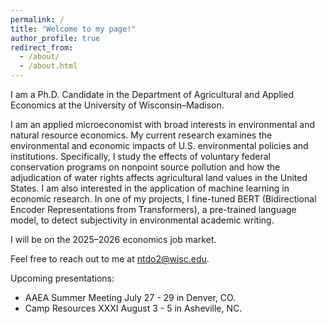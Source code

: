 ```yaml
---
permalink: /
title: "Welcome to my page!"
author_profile: true
redirect_from: 
  - /about/
  - /about.html
---
```


I am a Ph.D. Candidate in the Department of Agricultural and Applied Economics at the University of Wisconsin–Madison.

I am an applied microeconomist with broad interests in environmental and natural resource economics. My current research examines the environmental and economic impacts of U.S. environmental policies and institutions. Specifically, I study the effects of voluntary federal conservation programs on nonpoint source pollution and how the adjudication of water rights affects agricultural land values in the United States. I am also interested in the application of machine learning in economic research. In one of my projects, I fine-tuned BERT (Bidirectional Encoder Representations from Transformers), a pre-trained language model, to detect subjectivity in environmental academic writing.

I will be on the 2025–2026 economics job market.

Feel free to reach out to me at [ntdo2@wisc.edu](mailto:ntdo2@wisc.edu).

Upcoming presentations:
- AAEA Summer Meeting July 27 - 29 in Denver, CO.
- Camp Resources XXXI August 3 - 5 in Asheville, NC.
